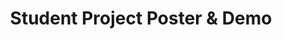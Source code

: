 ---
type: lecture
start_time: "13:00"
end_time: "14:30"
title: "Student Project Poster & Demo"
thumbnail: 
---